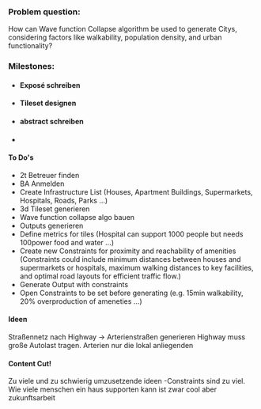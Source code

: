 
### Problem question:
How can Wave function Collapse algorithm be used to generate Citys, considering factors like walkability, population density, and urban functionality?

### Milestones:
- #### Exposé schreiben
- #### Tileset designen
- #### abstract schreiben
- #### 

#### To Do's
- 2t Betreuer finden
- BA Anmelden
- Create Infrastructure List (Houses, Apartment Buildings, Supermarkets, Hospitals, Roads, Parks ...)
- 3d Tileset generieren
- Wave function collapse algo bauen
- Outputs generieren
- Define metrics for tiles (Hospital can support 1000 people but needs 100power food and water ...)
- Create new Constraints for proximity and reachability of amenities (Constraints could include minimum distances between houses and supermarkets or hospitals, maximum walking distances to key facilities, and optimal road layouts for efficient traffic flow.)
- Generate Output with constraints
- Open Constraints to be set before generating (e.g. 15min walkability, 20% overproduction of ameneties ...)


#### Ideen
Straßennetz nach Highway -> Arterienstraßen generieren
Highway muss große Autolast tragen. Arterien nur die lokal anliegenden

#### Content Cut!
Zu viele und zu schwierig umzusetzende ideen
-Constraints sind zu viel. Wie viele menschen ein haus supporten kann ist zwar cool aber zukunftsarbeit





